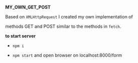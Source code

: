 **MY_OWN_GET_POST**

 Based on ```XMLHttpRequest``` I created my own implementation of 
 
 methods GET and POST similar to the methods in ```fetch```.

 **to start server**

  - ```npm i```

  - ```npm start``` and open browser on localhost:8000/form

